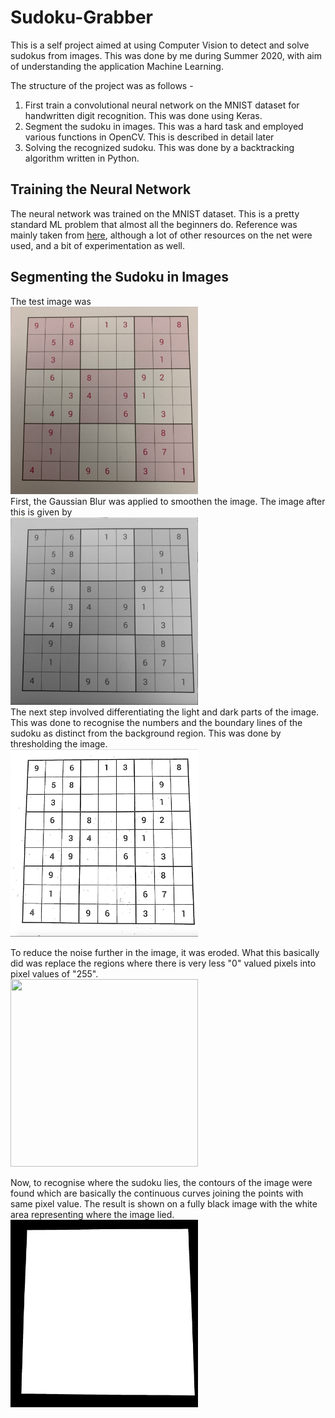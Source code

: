# Sudoku-Grabber
This is a self project aimed at using Computer Vision to detect and solve sudokus from images. This was done by me during Summer 2020, with aim of understanding the application Machine Learning.

The structure of the project was as follows - 
1. First train a convolutional neural network on the MNIST dataset for handwritten digit recognition. This was done using Keras.
2. Segment the sudoku in images. This was a hard task and employed various functions in OpenCV. This is described in detail later
3. Solving the recognized sudoku. This was done by a backtracking algorithm written in Python.

## Training the Neural Network
The neural network was trained on the MNIST dataset. This is a pretty standard ML problem that almost all the beginners do. Reference was mainly taken from [here](https://machinelearningmastery.com/how-to-develop-a-convolutional-neural-network-from-scratch-for-mnist-handwritten-digit-classification/), although a lot of other resources on the net were used, and a bit of experimentation as well. 

## Segmenting the Sudoku in Images
The test image was <br> <img height="300" width="300" src="screenshots/sudoku.jpg"><br>
First, the Gaussian Blur was applied to smoothen the image. The image after this is given by <br><img height="300" width="300" src="screenshots/blur.png"><br>
The next step involved differentiating the light and dark parts of the image. This was done to recognise the numbers and the boundary lines of the sudoku as distinct from the background region. This was done by thresholding the image. <br><img height="300" width="300" src="screenshots/thresholded.png"><br>

To reduce the noise further in the image, it was eroded. What this basically did was replace the regions where there is very less "0" valued pixels into pixel values of "255".<br><img height="300" width="300" src="screenshots/eroded.jpg"><br>

Now, to recognise where the sudoku lies, the contours of the image were found which are basically the continuous curves joining the points with same pixel value. The result is shown on a fully black image with the white area representing where the image lied. <br> <img height="300" width="300" src="screenshots/mask.png"><br>
